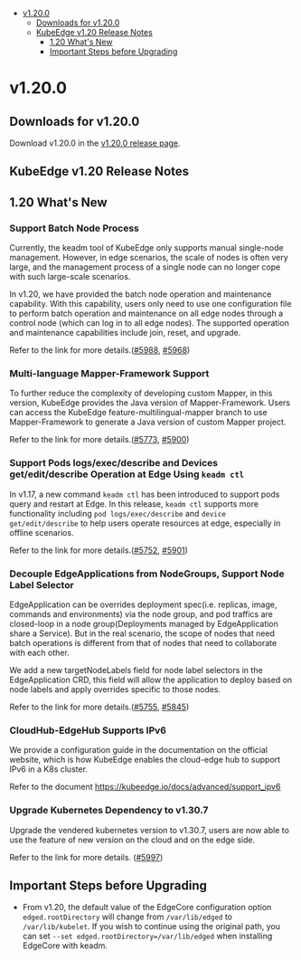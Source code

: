 * [v1.20.0](#v1200)
    * [Downloads for v1.20.0](#downloads-for-v1200)
    * [KubeEdge v1.20 Release Notes](#kubeedge-v120-release-notes)
        * [1.20 What's New](#120-whats-new)
        * [Important Steps before Upgrading](#important-steps-before-upgrading)


# v1.20.0

## Downloads for v1.20.0

Download v1.20.0 in the [v1.20.0 release page](https://github.com/kubeedge/kubeedge/releases/tag/v1.20.0).

## KubeEdge v1.20 Release Notes

## 1.20 What's New

### Support Batch Node Process

Currently, the keadm tool of KubeEdge only supports manual single-node management. However, in edge scenarios, the scale of nodes is often very large, and the management process of a single node can no longer cope with such large-scale scenarios. 

In v1.20, we have provided the batch node operation and maintenance capability. With this capability, users only need to use one configuration file to perform batch operation and maintenance on all edge nodes through a control node (which can log in to all edge nodes). The supported operation and maintenance capabilities include join, reset, and upgrade.

Refer to the link for more details.([#5988](https://github.com/kubeedge/kubeedge/pull/5988), [#5968](https://github.com/kubeedge/kubeedge/pull/5968))

### Multi-language Mapper-Framework Support

To further reduce the complexity of developing custom Mapper, in this version, KubeEdge provides the Java version of Mapper-Framework. Users can access the KubeEdge feature-multilingual-mapper branch to use Mapper-Framework to generate a Java version of custom Mapper project.

Refer to the link for more details.([#5773](https://github.com/kubeedge/kubeedge/pull/5773), [#5900](https://github.com/kubeedge/kubeedge/pull/5900))

### Support Pods logs/exec/describe and Devices get/edit/describe Operation at Edge Using `keadm ctl`

In v1.17, a new command `keadm ctl` has been introduced to support pods query and restart at Edge. In this release, `keadm ctl` supports more functionality including `pod logs/exec/describe` and `device get/edit/describe` to help users operate resources at edge, especially in offline scenarios.

Refer to the link for more details.([#5752](https://github.com/kubeedge/kubeedge/pull/5752), [#5901](https://github.com/kubeedge/kubeedge/pull/5901))

### Decouple EdgeApplications from NodeGroups, Support Node Label Selector 

EdgeApplication can be overrides deployment spec(i.e. replicas, image, commands and environments) via the node group, and pod traffics are closed-loop in a node group(Deployments managed by EdgeApplication share a Service). But in the real scenario, the scope of nodes that need batch operations is different from that of nodes that need to collaborate with each other. 

We add a new targetNodeLabels field for node label selectors in the EdgeApplication CRD, this field will allow the application to deploy based on node labels and apply overrides specific to those nodes.

Refer to the link for more details.([#5755](https://github.com/kubeedge/kubeedge/issues/5755), [#5845](https://github.com/kubeedge/kubeedge/pull/5845))

### CloudHub-EdgeHub Supports IPv6 

We provide a configuration guide in the documentation on the official website, which is how KubeEdge enables the cloud-edge hub to support IPv6 in a K8s cluster.

Refer to the document https://kubeedge.io/docs/advanced/support_ipv6

### Upgrade Kubernetes Dependency to v1.30.7

Upgrade the vendered kubernetes version to v1.30.7, users are now able to use the feature of new version on the cloud and on the edge side.

Refer to the link for more details. ([#5997](https://github.com/kubeedge/kubeedge/issues/5997))

## Important Steps before Upgrading

- From v1.20, the default value of the EdgeCore configuration option `edged.rootDirectory` will change from `/var/lib/edged` to `/var/lib/kubelet`. If you wish to continue using the original path, you can set `--set edged.rootDirectory=/var/lib/edged` when installing EdgeCore with keadm.
